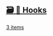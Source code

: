 ## [🗃️<!-- --> <!-- -->🎣 Hooks](/react-native-keyboard-controller/pr-preview/pr-997/docs/api/hooks/keyboard/use-keyboard-animation.md)

[3 items](/react-native-keyboard-controller/pr-preview/pr-997/docs/api/hooks/keyboard/use-keyboard-animation.md)
